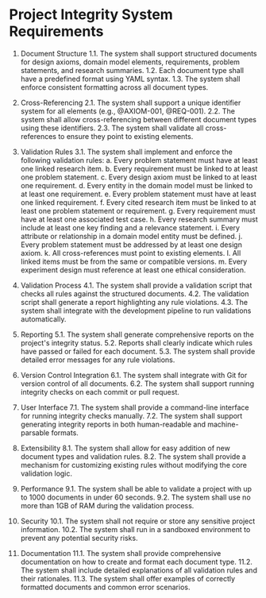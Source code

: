 # Project Integrity System Requirements

1. Document Structure
   1.1. The system shall support structured documents for design axioms, domain model elements, requirements, problem statements, and research summaries.
   1.2. Each document type shall have a predefined format using YAML syntax.
   1.3. The system shall enforce consistent formatting across all document types.

2. Cross-Referencing
   2.1. The system shall support a unique identifier system for all elements (e.g., @AXIOM-001, @REQ-001).
   2.2. The system shall allow cross-referencing between different document types using these identifiers.
   2.3. The system shall validate all cross-references to ensure they point to existing elements.

3. Validation Rules
   3.1. The system shall implement and enforce the following validation rules:
     a. Every problem statement must have at least one linked research item.
     b. Every requirement must be linked to at least one problem statement.
     c. Every design axiom must be linked to at least one requirement.
     d. Every entity in the domain model must be linked to at least one requirement.
     e. Every problem statement must have at least one linked requirement.
     f. Every cited research item must be linked to at least one problem statement or requirement.
     g. Every requirement must have at least one associated test case.
     h. Every research summary must include at least one key finding and a relevance statement.
     i. Every attribute or relationship in a domain model entity must be defined.
     j. Every problem statement must be addressed by at least one design axiom.
     k. All cross-references must point to existing elements.
     l. All linked items must be from the same or compatible versions.
     m. Every experiment design must reference at least one ethical consideration.

4. Validation Process
   4.1. The system shall provide a validation script that checks all rules against the structured documents.
   4.2. The validation script shall generate a report highlighting any rule violations.
   4.3. The system shall integrate with the development pipeline to run validations automatically.

5. Reporting
   5.1. The system shall generate comprehensive reports on the project's integrity status.
   5.2. Reports shall clearly indicate which rules have passed or failed for each document.
   5.3. The system shall provide detailed error messages for any rule violations.

6. Version Control Integration
   6.1. The system shall integrate with Git for version control of all documents.
   6.2. The system shall support running integrity checks on each commit or pull request.

7. User Interface
   7.1. The system shall provide a command-line interface for running integrity checks manually.
   7.2. The system shall support generating integrity reports in both human-readable and machine-parsable formats.

8. Extensibility
   8.1. The system shall allow for easy addition of new document types and validation rules.
   8.2. The system shall provide a mechanism for customizing existing rules without modifying the core validation logic.

9. Performance
   9.1. The system shall be able to validate a project with up to 1000 documents in under 60 seconds.
   9.2. The system shall use no more than 1GB of RAM during the validation process.

10. Security
    10.1. The system shall not require or store any sensitive project information.
    10.2. The system shall run in a sandboxed environment to prevent any potential security risks.

11. Documentation
    11.1. The system shall provide comprehensive documentation on how to create and format each document type.
    11.2. The system shall include detailed explanations of all validation rules and their rationales.
    11.3. The system shall offer examples of correctly formatted documents and common error scenarios.
